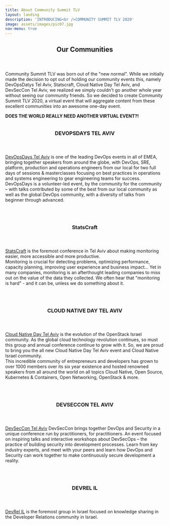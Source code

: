 ```yaml
---
title: About Community Summit TLV
layout: landing
description: 'INTRODUCING<br />COMMUNITY SUMMIT TLV 2020'
image: assets/images/pic07.jpg
nav-menu: true
---
```


<!-- Main -->
<div id="main">

<!-- One -->
<section id="one">
	<div class="inner">
		<header class="major">
			<h2>Our Communities</h2>
		</header>
		<p>Community Summit TLV was born out of the "new normal". While we initially made the decision to opt out of holding our community events this, namely DevOpsDatys Tel Aviv, Statscraft, Cloud Native Day Tel Aviv, and DevSecCon Tel Aviv, we realized we simply couldn't go another whole year without seeing our community friends.  So we decided to create Community Summit TLV 2020, a virtual event that will aggregate content from these excellent communities into an awesome one-day event.</p>
		<p><strong>DOES THE WORLD REALLY NEED ANOTHER VIRTUAL EVENT?!</strong></p>
	</div>
</section>

<!-- Two -->
<section id="two" class="spotlights">
	<section>
		<a href="#" class="image">
			<img src="{% link assets/images/pic08.jpg %}" alt="" data-position="center center" />
		</a>
		<div class="content">
			<div class="inner">
				<header class="major">
					<h3>DEVOPSDAYS TEL AVIV</h3>
				</header>
				<p><a href="https://devopsdaystlv.com" target="_blank">DevOpsDays Tel Aviv</a> is one of the leading DevOps events in all of EMEA, bringing together speakers from around the globe, with DevOps, SRE, platform, production and operations engineers from our local for two full days of sessions & masterclasses focusing on best practices in operations and systems engineering to gear engineering teams for success.<br/>DevOpsDays is a volunteer-led event, by the community for the community – with talks contributed by some of the best from our local community as well as the global DevOps community, with a diversity of talks from beginner through advanced.</p>
				<p><a href="https://twitter.com/devopsdaystelaviv" target="_blank"><span class="icon alt fa-twitter"></span></a>&nbsp;<a href="https://facebook.com/devopsdaystlv" target="_blank"><span class="icon alt fa-facebook"></span></a>&nbsp;<a href="https://www.linkedin.com/company/35524161" target="_blank"><span class="icon alt fa-linkedin"></span></a></p>
			</div>
		</div>
	</section>
	<section>
		<a href="#" class="image">
			<img src="{% link assets/images/pic09.jpg %}" alt="" data-position="top center" />
		</a>
		<div class="content">
			<div class="inner">
				<header class="major">
					<h3>StatsCraft</h3>
				</header>
				<p><a href="https://www.statscraft.org.il/" target="_blank">StatsCraft</a> is the foremost conference in Tel Aviv about making monitoring easier, more accessible and more productive.<br/>Monitoring is crucial for detecting problems, optimizing performance, capacity planning, improving user experience and business impact... Yet in many companies, monitoring is an afterthought leading companies to miss out on the value of the data they collected. We often hear that "monitoring is hard" - and it can be, unless we do something about it.</p>
				<p><a href="https://twitter.com/statscraft" target="_blank"><span class="icon alt fa-twitter"></span></a>&nbsp;<a href="https://www.facebook.com/statscraft.il" target="_blank"><span class="icon alt fa-facebook"></span></a>&nbsp;<a href="https://www.linkedin.com/company/19015816" target="_blank"><span class="icon alt fa-linkedin"></span></a></p>
			</div>
		</div>
	</section>
	<section>
		<a href="#" class="image">
			<img src="{% link assets/images/pic10.jpg %}" alt="" data-position="25% 25%" />
		</a>
		<div class="content">
			<div class="inner">
				<header class="major">
					<h3>CLOUD NATIVE DAY TEL AVIV</h3>
				</header>
				<p><a href="https://cloudnativeisrael.com" target="_blank">Cloud Native Day Tel Aviv</a> is the evolution of the OpenStack Israel community. As the global cloud technology revolution continues, so must this group and annual conference continue to grow with it. So, we are proud to bring you the all new Cloud Native Day Tel Aviv event and Cloud Native Israel community.</br>This incredible community of entrepreneurs and developers has grown to over 1000 members over its six year existence and hosted renowned speakers from all around the world on all topics Cloud Native, Open Source, Kubernetes & Containers, Open Networking, OpenStack & more.</p>
				<p><a href="https://twitter.com/cloudnativeIL" target="_blank"><span class="icon alt fa-twitter"></span></a>&nbsp;</p>
			</div>
		</div>
	</section>
		<section>
		<a href="#" class="image">
			<img src="{% link assets/images/pic10-2.jpg %}" alt="" data-position="25% 25%" />
		</a>
		<div class="content">
			<div class="inner">
				<header class="major">
					<h3>DEVSECCON TEL AVIV</h3>
				</header>
				<p><a href="https://devseccon.com" target="_blank">DevSecCon Tel Aviv</a> DevSecCon brings together DevOps and Security in a unique conference run by practitioners, for practitioners. An event focused on inspiring talks and interactive workshops about DevSecOps – the practice of building security into development processes. Learn from key industry experts, and meet with your peers and learn how DevOps and Security can work together to make continuously secure development a reality.</p>
				<p><a href="https://twitter.com/devseccon" target="_blank"><span class="icon alt fa-twitter"></span></a>&nbsp;<a href="https://www.facebook.com/devseccon" target="_blank"><span class="icon alt fa-facebook"></span></a>&nbsp;<a href="https://www.linkedin.com/company/9480834" target="_blank"><span class="icon alt fa-linkedin"></span></a></p>
			</div>
		</div>
	</section>
</section>

<!-- Three -->
<section id="three" class="spotlights">
	<section>
		<a href="#" class="image">
			<img src="{% link assets/images/pic08-2.jpg %}" alt="" data-position="center center" />
		</a>
		<div class="content">
			<div class="inner">
				<header class="major">
					<h3>DEVREL IL</h3>
				</header>
				<p><a href="https://www.meetup.com/DevRel/" target="_blank">DevRel IL</a> is the foremost group in Israel focused on knowledge sharing in the Developer Relations community in Israel.</p>
				<p><a href="https://twitter.com/devrel_IL" target="_blank"><span class="icon alt fa-twitter"></span></a>&nbsp;<a href="https://www.facebook.com/groups/DevRel.IL" target="_blank"><span class="icon alt fa-facebook"></span></a></p>
			</div>
		</div>
	</section>
	

</div>
